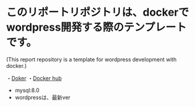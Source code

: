 # このリポートリポジトリは、dockerでwordpress開発する際のテンプレートです。<br>
(This report repository is a template for wordpress development with docker.)

・[Doker](https://www.docker.com/)
・[Docker hub](https://hub.docker.com/)

<ul>
  <li>mysql:8.0</li>
  <li>wordpressは、最新ver</li>
</ul
